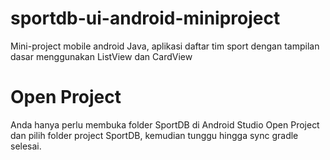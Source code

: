 # sportdb-ui-android-miniproject
Mini-project mobile android Java, aplikasi daftar tim sport dengan tampilan dasar menggunakan ListView dan CardView
# Open Project
Anda hanya perlu membuka folder SportDB di Android Studio
Open Project dan pilih folder project SportDB, kemudian tunggu hingga sync gradle selesai.
